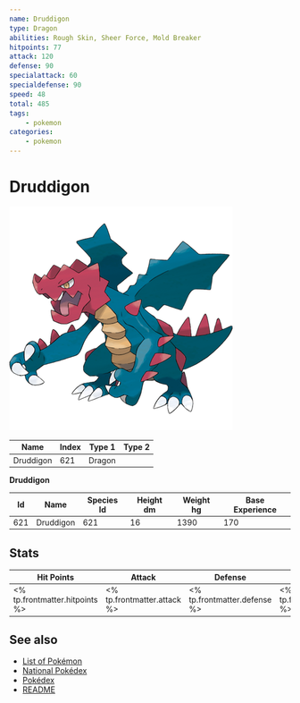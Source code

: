 ```yaml
---
name: Druddigon
type: Dragon
abilities: Rough Skin, Sheer Force, Mold Breaker
hitpoints: 77
attack: 120
defense: 90
specialattack: 60
specialdefense: 90
speed: 48
total: 485
tags:
    - pokemon
categories:
    - pokemon
---
```


# Druddigon


![Druddigon](images/621.png)

| **Name** | **Index** | **Type 1** | **Type 2** |
|----|----|----|----|
| Druddigon | 621 | Dragon  |  |

**Druddigon** 




| **Id** | **Name** | **Species Id** | **Height dm** | **Weight hg** | **Base Experience** |
|--------|----------|----------------|------------|------------|---------------------|
| 621 | Druddigon | 621 | 16 | 1390 | 170 |



## Stats

| **Hit Points** | **Attack** | **Defense** | **Special Attack** | **Special Defense** | **Speed** | **Total** |
|----------------|------------|-------------|--------------------|---------------------|-----------|-----------|
| <% tp.frontmatter.hitpoints %> | <% tp.frontmatter.attack %> | <% tp.frontmatter.defense %> | <% tp.frontmatter.specialattack %> | <% tp.frontmatter.specialdefense %> | <% tp.frontmatter.speed %> | <% tp.frontmatter.total %> |

## See also

- [List of Pokémon](../pokemon.md)
- [National Pokédex](../national_pokedex.md)
- [Pokédex](../pokedex.md)
- [README](../README.md)
